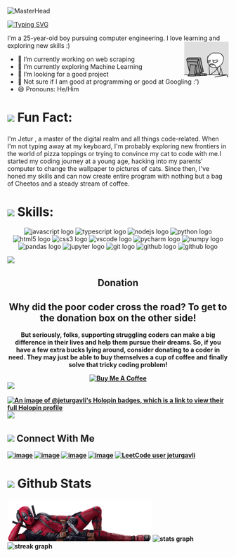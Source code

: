 ![MasterHead](https://mir-s3-cdn-cf.behance.net/project_modules/max_1200/81bb4b165684019.640b6038d133e.gif)

[![Typing SVG](https://readme-typing-svg.herokuapp.com?font=Fira+Code&weight=500&size=25&duration=2000&pause=1000&color=FF0071&width=435&lines=Jetur+Gavli;I+am+a+coder;Ai+%7C+Scripting+%7C+Website)](https://git.io/typing-svg)

I'm a 25-year-old boy pursuing computer engineering. I love learning and exploring new skills :)
<img width="20%" align="right" style="padding-left : -100%"  src="https://raw.githubusercontent.com/jeturgavli/jeturgavli/main/Media/01.gif" />

- 🔭 I’m currently working on web scraping
- 🌱 I’m currently exploring Machine Learning
- 🤔 I’m looking for a good project
- 💬 Not sure if I am good at programming or good at Googling :')
- 😄 Pronouns: He/Him

<h1 align="left"> <img src="https://media.giphy.com/media/hvRJCLFzcasrR4ia7z/giphy.gif" width="25"" width="25"> <b> Fun Fact:</b> </h1>

###

<p align="left">I'm Jetur , a master of the digital realm and all things code-related. When I'm not typing away at my keyboard, I'm probably exploring new frontiers in the world of pizza toppings or trying to convince my cat to code with me.I started my coding journey at a young age, hacking into my parents' computer to change the wallpaper to pictures of cats. Since then, I've honed my skills and can now create entire program with nothing but a bag of Cheetos and a steady stream of coffee.</p>

###

<h1 align="left"> <img src="https://media2.giphy.com/media/QssGEmpkyEOhBCb7e1/giphy.gif?cid=ecf05e47a0n3gi1bfqntqmob8g9aid1oyj2wr3ds3mg700bl&rid=giphy.gif" width="25"> <b> Skills:</b></h1>

<div align="center">
  <img src="https://cdn.jsdelivr.net/gh/devicons/devicon/icons/javascript/javascript-original.svg" height="40" width="52" alt="javascript logo"  />
  <img src="https://cdn.jsdelivr.net/gh/devicons/devicon/icons/typescript/typescript-original.svg" height="40" width="52" alt="typescript logo"  />
  <img src="https://cdn.jsdelivr.net/gh/devicons/devicon/icons/nodejs/nodejs-original.svg" height="40" width="52" alt="nodejs logo"  />
  <img src="https://cdn.jsdelivr.net/gh/devicons/devicon/icons/python/python-original.svg" height="40" width="52" alt="python logo"  />
  <img src="https://cdn.jsdelivr.net/gh/devicons/devicon/icons/html5/html5-original.svg" height="40" width="52" alt="html5 logo"  />
  <img src="https://cdn.jsdelivr.net/gh/devicons/devicon/icons/css3/css3-original.svg" height="40" width="52" alt="css3 logo"  />
  <img src="https://cdn.jsdelivr.net/gh/devicons/devicon/icons/vscode/vscode-original.svg" height="40" width="52" alt="vscode logo"  />
  <img src="https://cdn.jsdelivr.net/gh/devicons/devicon/icons/pycharm/pycharm-original.svg" height="40" width="52" alt="pycharm logo"  />
  <img src="https://cdn.jsdelivr.net/gh/devicons/devicon/icons/numpy/numpy-original.svg" height="40" width="52" alt="numpy logo"  />
  <img src="https://cdn.jsdelivr.net/gh/devicons/devicon/icons/pandas/pandas-original.svg" height="40" width="52" alt="pandas logo"  />
  <img src="https://cdn.jsdelivr.net/gh/devicons/devicon/icons/jupyter/jupyter-original.svg" height="40" width="52" alt="jupyter logo"  />
  <img src="https://cdn.jsdelivr.net/gh/devicons/devicon/icons/git/git-original.svg" height="40" width="52" alt="git logo"  />
  <img src="https://cdn.jsdelivr.net/gh/devicons/devicon/icons/github/github-original.svg" height="40" width="52" alt="github logo"  />
  <img src="https://cdn.jsdelivr.net/gh/devicons/devicon/icons/linux/linux-original.svg" height="40" width="52" alt="github logo"  />
</div>

<img src="https://user-images.githubusercontent.com/73097560/115834477-dbab4500-a447-11eb-908a-139a6edaec5c.gif"></a>

<h2 align="center"><b>Donation<b></h2>
<h2 align="center">Why did the poor coder cross the road? To get to the donation box on the other side!</h2>
<p align="center">But seriously, folks, supporting struggling coders can make a big difference in their lives and help them pursue their dreams. So, if you have a few extra bucks lying around, consider donating to a coder in need. They may just be able to buy themselves a cup of coffee and finally solve that tricky coding problem!
</p>
<div align="center">
<a href="https://www.buymeacoffee.com/jeturgavli" target="_blank"><img src="https://cdn.buymeacoffee.com/buttons/v2/default-yellow.png" alt="Buy Me A Coffee" width="150"></a>
</div>
<img src="https://user-images.githubusercontent.com/73097560/115834477-dbab4500-a447-11eb-908a-139a6edaec5c.gif"></a>

<div align="left">

[![An image of @jeturgavli's Holopin badges, which is a link to view their full Holopin profile](https://holopin.me/jeturgavli)](https://holopin.io/@jeturgavli)
<img src="https://user-images.githubusercontent.com/73097560/115834477-dbab4500-a447-11eb-908a-139a6edaec5c.gif"></a>

<h2> <img src="https://media0.giphy.com/media/LOnt6uqjD9OexmQJRB/giphy.gif?cid=ecf05e47ifafkcs6qc73j85iclmrawubddbv7ksbitxwtasp&ep=v1_stickers_search&rid=giphy.gif&ct=g" width="30"> <b> Connect With Me <b> </h2>
<div align="left">

[![image](https://img.shields.io/badge/LinkedIn-0077B5?style=for-the-badge&logo=linkedin&logoColor=white)](https://in.linkedin.com/in/jeturgavli)
[![image](https://img.shields.io/badge/Instagram-E4405F?style=for-the-badge&logo=instagram&logoColor=white)](https://www.instagram.com/jetur_gavli_302)
[![image](https://img.shields.io/badge/Twitter-1DA1F2?style=for-the-badge&logo=twitter&logoColor=white)](https://twitter.com/jetur_gavli_23)
[![image](https://img.shields.io/badge/Gmail-D14836?style=for-the-badge&logo=gmail&logoColor=white)](mailto:jeturgavli1in1@gmail.com)
[![LeetCode user jeturgavli](https://img.shields.io/badge/dynamic/json?style=for-the-badge&labelColor=black&color=%23ffa116&label=Solved&query=solvedOverTotal&url=https%3A%2F%2Fleetcode-badge.vercel.app%2Fapi%2Fusers%2Fjeturgavli&logo=leetcode&logoColor=yellow)](https://leetcode.com/jeturgavli/)

</div>

<h1 align="left"> <img src="https://media0.giphy.com/media/cj87CxfRtrUifF3Ryk/giphy.gif?cid=ecf05e47lx1thg8e61tjqfpr4zemby622so2pa1j3sqcsbxp&ep=v1_stickers_search&rid=giphy.gif&ct=s" width="25"> Github Stats </h1>
<div align="left">

  <img src="Media/Deadpool.png" alt="Scaled Up" class="scaled-image" style="max-width: 65%;">

  <img src="https://github-readme-stats.vercel.app/api?username=jeturgavli&hide_title=false&hide_rank=false&show_icons=true&include_all_commits=true&count_private=true&disable_animations=false&theme=radical&locale=en&hide_border=true&order=1" height="150" alt="stats graph"  />
  <!-- 
  <img src="https://github-readme-stats.vercel.app/api/top-langs?username=jeturgavli&locale=en&hide_title=false&layout=default &card_width=320&langs_count=5&theme=radical&hide_border=true&order=2" height="150" alt="languages graph"  />
   -->
  <img src="https://streak-stats.demolab.com?user=jeturgavli&locale=en&mode=daily&theme=radical&hide_border=true&border_radius=5&order=3" height="150" alt="streak graph"  />
</div>

###

<!-- <style>
  .scaled-image {
    color: red;
    float:left;
    transform: scale(1);
    display: block;
  }
</style> -->
